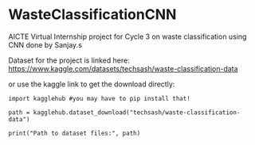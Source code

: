 # WasteClassificationCNN
AICTE Virtual Internship project for Cycle 3  on waste classification using CNN done by Sanjay.s

Dataset for the project is linked here:
https://www.kaggle.com/datasets/techsash/waste-classification-data

or use the kaggle link to get the download directly:

`import kagglehub #you may have to pip install that!`

`path = kagglehub.dataset_download("techsash/waste-classification-data")`

`print("Path to dataset files:", path)`
